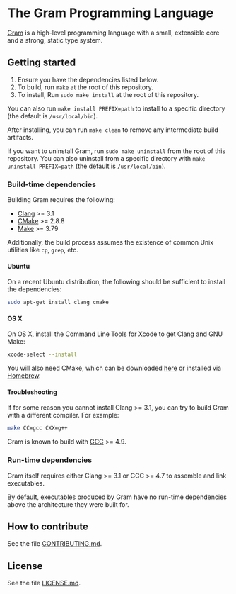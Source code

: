 # The Gram Programming Language

[Gram](https://www.gram.org) is a high-level programming language with a small, extensible core and a strong, static type system.

## Getting started

1. Ensure you have the dependencies listed below.
2. To build, run `make` at the root of this repository.
3. To install, Run `sudo make install` at the root of this repository.

You can also run `make install PREFIX=path` to install to a specific directory (the default is `/usr/local/bin`).

After installing, you can run `make clean` to remove any intermediate build artifacts.

If you want to uninstall Gram, run `sudo make uninstall` from the root of this repository. You can also uninstall from a specific directory with `make uninstall PREFIX=path` (the default is `/usr/local/bin`).

### Build-time dependencies

Building Gram requires the following:

* [Clang](http://clang.llvm.org/) >= 3.1
* [CMake](https://cmake.org/) >= 2.8.8
* [Make](http://savannah.gnu.org/projects/make) >= 3.79

Additionally, the build process assumes the existence of common Unix utilities like `cp`, `grep`, etc.

#### Ubuntu

On a recent Ubuntu distribution, the following should be sufficient to install the dependencies:

```bash
sudo apt-get install clang cmake
```

#### OS X

On OS X, install the Command Line Tools for Xcode to get Clang and GNU Make:

```bash
xcode-select --install
```

You will also need CMake, which can be downloaded [here](https://cmake.org/download/) or installed via [Homebrew](http://brew.sh/).

#### Troubleshooting

If for some reason you cannot install Clang >= 3.1, you can try to build Gram with a different compiler. For example:

```bash
make CC=gcc CXX=g++
```

Gram is known to build with [GCC](https://gcc.gnu.org/) >= 4.9.

### Run-time dependencies

Gram itself requires either Clang >= 3.1 or GCC >= 4.7 to assemble and link executables.

By default, executables produced by Gram have no run-time dependencies above the architecture they were built for.

## How to contribute

See the file [CONTRIBUTING.md](https://github.com/gramlang/gram/blob/master/CONTRIBUTING.md).

## License

See the file [LICENSE.md](https://github.com/gramlang/gram/blob/master/LICENSE.md).
